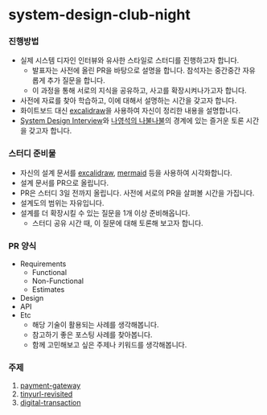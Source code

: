 # system-design-club-night
### 진행방법
- 실제 시스템 디자인 인터뷰와 유사한 스타일로 스터디를 진행하고자 합니다. 
  - 발표자는 사전에 올린 PR을 바탕으로 설명을 합니다. 참석자는 중간중간 자유롭게 추가 질문을 합니다. 
  - 이 과정을 통해 서로의 지식을 공유하고, 사고를 확장시켜나가고자 합니다. 
- 사전에 자료를 찾아 학습하고, 이에 대해서 설명하는 시간을 갖고자 합니다. 
- 화이트보드 대신 [excalidraw](https://excalidraw.com/)을 사용하여 자신이 정리한 내용을 설명합니다. 
- [System Design Interview](https://www.youtube.com/watch?v=til92X5hYAY)와 [나영석의 나불나불](https://namu.wiki/w/%EB%82%98%EC%98%81%EC%84%9D%EC%9D%98%20%EB%82%98%EB%B6%88%EB%82%98%EB%B6%88)의 경계에 있는 즐거운 토론 시간을 갖고자 합니다. 

### 스터디 준비물
- 자신의 설계 문서를 [excalidraw](https://excalidraw.com/), [mermaid](https://mermaid.js.org/) 등을 사용하여 시각화합니다. 
- 설계 문서를 PR으로 올립니다. 
 - PR은 스터디 3일 전까지 올립니다. 사전에 서로의 PR을 살펴볼 시간을 가집니다. 
 - 설계도의 범위는 자유입니다. 
 - 설계를 더 확장시킬 수 있는 질문을 1개 이상 준비해옵니다. 
   - 스터디 공유 시간 때, 이 질문에 대해 토론해 보고자 합니다. 

### PR 양식
* Requirements
  * Functional
  * Non-Functional
  * Estimates
* Design
* API 
* Etc
  * 해당 기술이 활용되는 사례를 생각해봅니다. 
  * 참고하기 좋은 포스팅 사례를 찾아봅니다. 
  * 함께 고민해보고 싶은 주제나 키워드를 생각해봅니다. 

### 주제
1. [payment-gateway](https://github.com/system-design-club-night/system-design-club-night/issues/2)
2. [tinyurl-revisited](https://github.com/systemdesignfightclub/SDFC/tree/main/system-design/tinyurl-revisited)
3. [digital-transaction](https://github.com/systemdesignfightclub/SDFC/tree/main/system-design/scheduled-digital-transaction)
